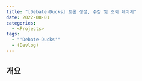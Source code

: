 ```yaml
---
title: "[Debate-Ducks] 토론 생성, 수정 및 조회 페이지"
date: 2022-08-01
categories:
  - <Projects>
tags:
  - "'Debate-Ducks'"
  - (Devlog)
---
```


## 개요
